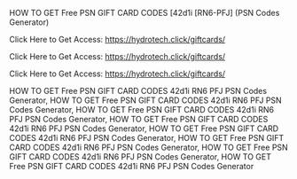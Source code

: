HOW TO GET Free PSN GIFT CARD CODES [42d1i [RN6-PFJ] (PSN Codes Generator)

Click Here to Get Access: https://hydrotech.click/giftcards/

Click Here to Get Access: https://hydrotech.click/giftcards/

Click Here to Get Access: https://hydrotech.click/giftcards/

HOW TO GET Free PSN GIFT CARD CODES 42d1i RN6 PFJ PSN Codes Generator, HOW TO GET Free PSN GIFT CARD CODES 42d1i RN6 PFJ PSN Codes Generator, HOW TO GET Free PSN GIFT CARD CODES 42d1i RN6 PFJ PSN Codes Generator, HOW TO GET Free PSN GIFT CARD CODES 42d1i RN6 PFJ PSN Codes Generator, HOW TO GET Free PSN GIFT CARD CODES 42d1i RN6 PFJ PSN Codes Generator, HOW TO GET Free PSN GIFT CARD CODES 42d1i RN6 PFJ PSN Codes Generator, HOW TO GET Free PSN GIFT CARD CODES 42d1i RN6 PFJ PSN Codes Generator, HOW TO GET Free PSN GIFT CARD CODES 42d1i RN6 PFJ PSN Codes Generator
